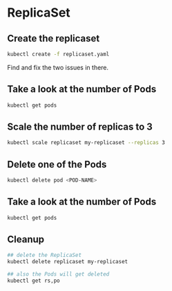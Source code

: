 # ReplicaSet

## Create the replicaset

```bash
kubectl create -f replicaset.yaml
```

Find and fix the two issues in there.

## Take a look at the number of Pods

```bash
kubectl get pods
```

## Scale the number of replicas to 3

```bash
kubectl scale replicaset my-replicaset --replicas 3
```

## Delete one of the Pods

```bash
kubectl delete pod <POD-NAME>
```

## Take a look at the number of Pods

```bash
kubectl get pods
```

## Cleanup

```bash
## delete the ReplicaSet
kubectl delete replicaset my-replicaset

## also the Pods will get deleted
kubectl get rs,po
```
